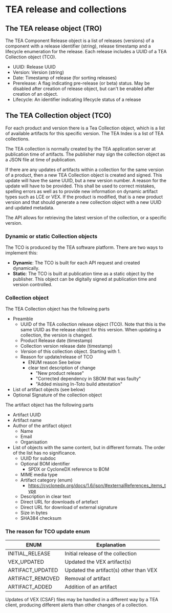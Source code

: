 # TEA release and collections

## The TEA release object (TRO)

The TEA Component Release object is a list of releases (versions) of a component
with a release identifier (string), release timestamp and a lifecycle
enumeration for the release. Each release includes a UUID of a 
TEA Collection object (TCO).

* UUID: Release UUID
* Version: Version (string)
* Date: Timestamp of release (for sorting releases)
* Prerelease: A flag indicating pre-release (or beta) status. May be disabled
  after creation of release object, but can't be enabled after creation of
  an object.
* Lifecycle: An identifier indicating lifecycle status of a release

## The TEA Collection object (TCO)

For each product and version there is a Tea Collection object, which is a list
of available artifacts for this specific version. The TEA Index is a list of
TEA collections.

The TEA collection is normally created by the TEA application server at
publication time of artifacts. The publisher may sign the collection
object as a JSON file at time of publication.

If there are any updates of artifacts within a collection for the same
version of a product, then a new TEA Collection object is created and signed.
This update will have the same UUID, but a new version number. A reason
for the update will have to be provided. This shall be used to
correct mistakes, spelling errors as well as to provide new information
on dynamic artifact types such as LCE or VEX. If the product
is modified, that is a new product version and that should generate
a new collection object with a new UUID and updated metadata.

The API allows for retrieving the latest version of the collection,
or a specific version.

### Dynamic or static Collection objects

The TCO is produced by the TEA software platform. There are two ways
to implement this:

* __Dynamic__: The TCO is built for each API request and created
  dynamically.
* __Static__: The TCO is built at publication time as a static
  object by the publisher. This object can be digitally signed at
  publication time and version controlled.

### Collection object

The TEA Collection object has the following parts

* Preamble
  * UUID of the TEA collection release object (TCO). Note that this
    is the same UUID as the release object for this version. When updating
    a collection, the version is changed.
  * Product Release date (timestamp)
  * Collection version release date (timestamp)
  * _Version_ of this collection object. Starting with 1.
  * Reason for update/release of TCO
    * ENUM reason
      See below
    * clear text description of change
      * "New product release"
      * "Corrected dependency in SBOM that was faulty"
      * "Added missing In-Toto build attestation"
* List of artifact objects (see below)
* Optional Signature of the collection object

The artifact object has the following parts

* Artifact UUID
* Artifact name
* Author of the artifact object
  * Name
  * Email
  * Organisation
* List of objects with the same content, but in different formats.
  The order of the list has no significance.
  * UUID for subdoc
  * Optional BOM identifier
    * SPDX or CycloneDX reference to BOM
  * MIME media type
  * Artifact category (enum)
    * <https://cyclonedx.org/docs/1.6/json/#externalReferences_items_type>
  * Description in clear text
  * Direct URL for downloads of artefact
  * Direct URL for download of external signature
  * Size in bytes
  * SHA384 checksum

### The reason for TCO update enum

| ENUM        | Explanation                    |
|-------------|--------------------------------|
| INITIAL_RELEASE | Initial release of the collection |
| VEX_UPDATED   | Updated the VEX artifact(s)    |
| ARTIFACT_UPDATED  | Updated the artifact(s) other than VEX |
| ARTIFACT_REMOVED | Removal of artifact       |
| ARTIFACT_ADDED | Addition of an artifact |

Updates of VEX (CSAF) files may be handled in a different way by a TEA client,
producing different alerts than other changes of a collection.
